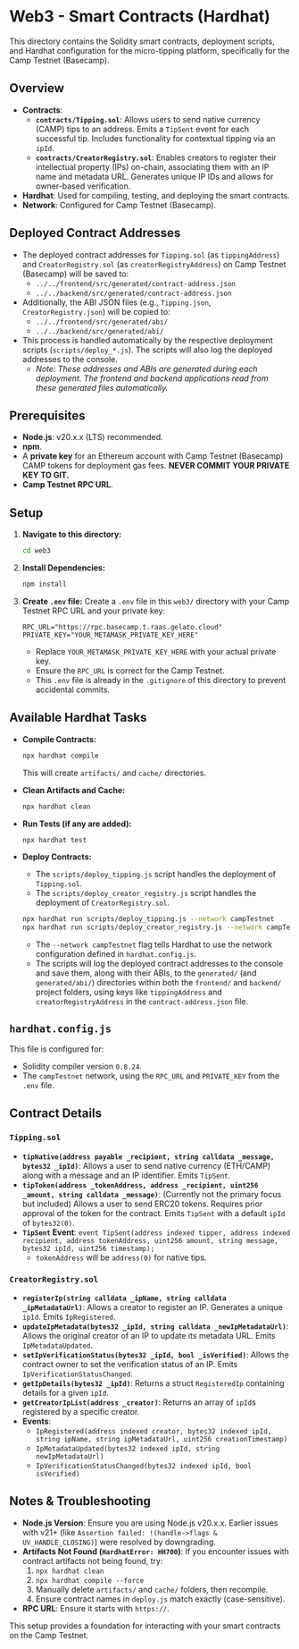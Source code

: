 # Web3 - Smart Contracts (Hardhat)

This directory contains the Solidity smart contracts, deployment scripts, and Hardhat configuration for the micro-tipping platform, specifically for the Camp Testnet (Basecamp).

## Overview

*   **Contracts**:
    *   **`contracts/Tipping.sol`**: Allows users to send native currency (CAMP) tips to an address. Emits a `TipSent` event for each successful tip. Includes functionality for contextual tipping via an `ipId`.
    *   **`contracts/CreatorRegistry.sol`**: Enables creators to register their intellectual property (IPs) on-chain, associating them with an IP name and metadata URL. Generates unique IP IDs and allows for owner-based verification.
*   **Hardhat**: Used for compiling, testing, and deploying the smart contracts.
*   **Network**: Configured for Camp Testnet (Basecamp).

## Deployed Contract Addresses

*   The deployed contract addresses for `Tipping.sol` (as `tippingAddress`) and `CreatorRegistry.sol` (as `creatorRegistryAddress`) on Camp Testnet (Basecamp) will be saved to:
    *   `../../frontend/src/generated/contract-address.json`
    *   `../../backend/src/generated/contract-address.json`
*   Additionally, the ABI JSON files (e.g., `Tipping.json`, `CreatorRegistry.json`) will be copied to:
    *   `../../frontend/src/generated/abi/`
    *   `../../backend/src/generated/abi/`
*   This process is handled automatically by the respective deployment scripts (`scripts/deploy_*.js`). The scripts will also log the deployed addresses to the console.
    *   _Note: These addresses and ABIs are generated during each deployment. The frontend and backend applications read from these generated files automatically._

## Prerequisites

*   **Node.js**: v20.x.x (LTS) recommended.
*   **npm**.
*   A **private key** for an Ethereum account with Camp Testnet (Basecamp) CAMP tokens for deployment gas fees. **NEVER COMMIT YOUR PRIVATE KEY TO GIT.**
*   **Camp Testnet RPC URL**.

## Setup

1.  **Navigate to this directory:**
    ```bash
    cd web3
    ```

2.  **Install Dependencies:**
    ```bash
    npm install
    ```

3.  **Create `.env` file:**
    Create a `.env` file in this `web3/` directory with your Camp Testnet RPC URL and your private key:
    ```env
    RPC_URL="https://rpc.basecamp.t.raas.gelato.cloud"
    PRIVATE_KEY="YOUR_METAMASK_PRIVATE_KEY_HERE"
    ```
    *   Replace `YOUR_METAMASK_PRIVATE_KEY_HERE` with your actual private key.
    *   Ensure the `RPC_URL` is correct for the Camp Testnet.
    *   This `.env` file is already in the `.gitignore` of this directory to prevent accidental commits.

## Available Hardhat Tasks

*   **Compile Contracts:**
    ```bash
    npx hardhat compile
    ```
    This will create `artifacts/` and `cache/` directories.

*   **Clean Artifacts and Cache:**
    ```bash
    npx hardhat clean
    ```

*   **Run Tests (if any are added):**
    ```bash
    npx hardhat test
    ```

*   **Deploy Contracts:**
    *   The `scripts/deploy_tipping.js` script handles the deployment of `Tipping.sol`.
    *   The `scripts/deploy_creator_registry.js` script handles the deployment of `CreatorRegistry.sol`.
    ```bash
    npx hardhat run scripts/deploy_tipping.js --network campTestnet
    npx hardhat run scripts/deploy_creator_registry.js --network campTestnet
    ```
    *   The `--network campTestnet` flag tells Hardhat to use the network configuration defined in `hardhat.config.js`.
    *   The scripts will log the deployed contract addresses to the console and save them, along with their ABIs, to the `generated/` (and `generated/abi/`) directories within both the `frontend/` and `backend/` project folders, using keys like `tippingAddress` and `creatorRegistryAddress` in the `contract-address.json` file.

## `hardhat.config.js`

This file is configured for:
*   Solidity compiler version `0.8.24`.
*   The `campTestnet` network, using the `RPC_URL` and `PRIVATE_KEY` from the `.env` file.

## Contract Details

### `Tipping.sol`

*   **`tipNative(address payable _recipient, string calldata _message, bytes32 _ipId)`**: Allows a user to send native currency (ETH/CAMP) along with a message and an IP identifier. Emits `TipSent`.
*   **`tipToken(address _tokenAddress, address _recipient, uint256 _amount, string calldata _message)`**: (Currently not the primary focus but included) Allows a user to send ERC20 tokens. Requires prior approval of the token for the contract. Emits `TipSent` with a default `ipId` of `bytes32(0)`.
*   **`TipSent` Event**: `event TipSent(address indexed tipper, address indexed recipient, address tokenAddress, uint256 amount, string message, bytes32 ipId, uint256 timestamp);`
    *   `tokenAddress` will be `address(0)` for native tips.

### `CreatorRegistry.sol`

*   **`registerIp(string calldata _ipName, string calldata _ipMetadataUrl)`**: Allows a creator to register an IP. Generates a unique `ipId`. Emits `IpRegistered`.
*   **`updateIpMetadata(bytes32 _ipId, string calldata _newIpMetadataUrl)`**: Allows the original creator of an IP to update its metadata URL. Emits `IpMetadataUpdated`.
*   **`setIpVerificationStatus(bytes32 _ipId, bool _isVerified)`**: Allows the contract owner to set the verification status of an IP. Emits `IpVerificationStatusChanged`.
*   **`getIpDetails(bytes32 _ipId)`**: Returns a struct `RegisteredIp` containing details for a given `ipId`.
*   **`getCreatorIpList(address _creator)`**: Returns an array of `ipId`s registered by a specific creator.
*   **Events**:
    *   `IpRegistered(address indexed creator, bytes32 indexed ipId, string ipName, string ipMetadataUrl, uint256 creationTimestamp)`
    *   `IpMetadataUpdated(bytes32 indexed ipId, string newIpMetadataUrl)`
    *   `IpVerificationStatusChanged(bytes32 indexed ipId, bool isVerified)`

## Notes & Troubleshooting

*   **Node.js Version**: Ensure you are using Node.js v20.x.x. Earlier issues with v21+ (like `Assertion failed: !(handle->flags & UV_HANDLE_CLOSING)`) were resolved by downgrading.
*   **Artifacts Not Found (`HardhatError: HH700`)**: If you encounter issues with contract artifacts not being found, try:
    1.  `npx hardhat clean`
    2.  `npx hardhat compile --force`
    3.  Manually delete `artifacts/` and `cache/` folders, then recompile.
    4.  Ensure contract names in `deploy.js` match exactly (case-sensitive).
*   **RPC URL**: Ensure it starts with `https://`.

This setup provides a foundation for interacting with your smart contracts on the Camp Testnet. 